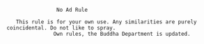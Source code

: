                     No Ad Rule
                    
       This rule is for your own use. Any similarities are purely coincidental. Do not like to spray.
                   Own rules, the Buddha Department is updated.

